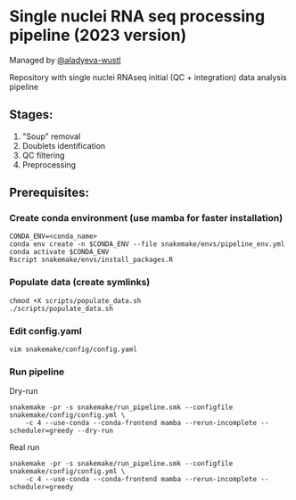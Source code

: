 # Single nuclei RNA seq processing pipeline (2023 version)

Managed by [@aladyeva-wustl](https://github.com/aladyeva-wustl)

Repository with single nuclei RNAseq initial (QC + integration) data analysis pipeline
## Stages:
1. "Soup" removal
2. Doublets identification
3. QC filtering
4. Preprocessing

## Prerequisites:
### Create conda environment (use mamba for faster installation)
    CONDA_ENV=<conda_name>
    conda env create -n $CONDA_ENV --file snakemake/envs/pipeline_env.yml
    conda activate $CONDA_ENV
    Rscript snakemake/envs/install_packages.R

### Populate data (create symlinks)

    chmod +X scripts/populate_data.sh
    ./scripts/populate_data.sh

### Edit config.yaml
    vim snakemake/config/config.yaml

### Run pipeline
Dry-run

    snakemake -pr -s snakemake/run_pipeline.smk --configfile snakemake/config/config.yml \
        -c 4 --use-conda --conda-frontend mamba --rerun-incomplete --scheduler=greedy --dry-run

Real run

    snakemake -pr -s snakemake/run_pipeline.smk --configfile snakemake/config/config.yml \
        -c 4 --use-conda --conda-frontend mamba --rerun-incomplete --scheduler=greedy